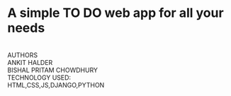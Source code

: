 # A simple TO DO web app for all your needs
<br>
 AUTHORS<br>
 ANKIT HALDER
<br>BISHAL PRITAM CHOWDHURY
<BR> TECHNOLOGY USED:
<BR>
HTML,CSS,JS,DJANGO,PYTHON<BR>
